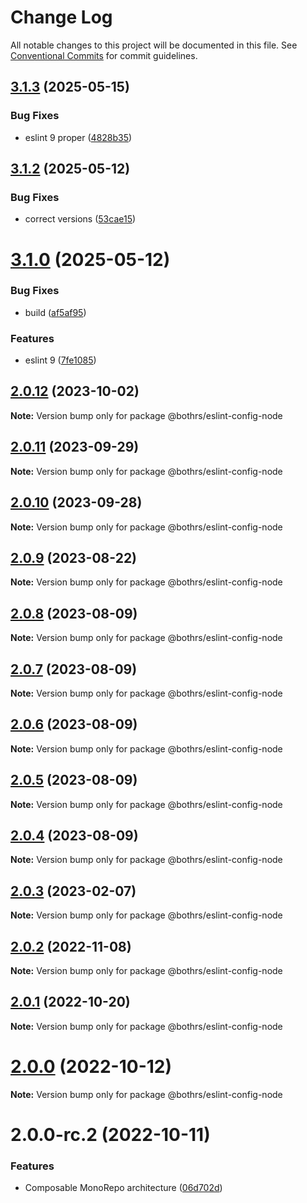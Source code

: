 # Change Log

All notable changes to this project will be documented in this file.
See [Conventional Commits](https://conventionalcommits.org) for commit guidelines.

## [3.1.3](https://github.com/bothrs/eslint-config/compare/@bothrs/eslint-config-node@3.1.2...@bothrs/eslint-config-node@3.1.3) (2025-05-15)

### Bug Fixes

- eslint 9 proper ([4828b35](https://github.com/bothrs/eslint-config/commit/4828b351acaf835f683aa1944d7636e2b48d40a8))

## [3.1.2](https://github.com/bothrs/eslint-config/compare/@bothrs/eslint-config-node@3.1.0...@bothrs/eslint-config-node@3.1.2) (2025-05-12)

### Bug Fixes

- correct versions ([53cae15](https://github.com/bothrs/eslint-config/commit/53cae15f87c8fa61ab5ae49cbcbe828077473955))

# [3.1.0](https://github.com/bothrs/eslint-config/compare/@bothrs/eslint-config-node@2.0.12...@bothrs/eslint-config-node@3.1.0) (2025-05-12)

### Bug Fixes

- build ([af5af95](https://github.com/bothrs/eslint-config/commit/af5af951a78d749e0eb43b8ec7d9c560252a70e6))

### Features

- eslint 9 ([7fe1085](https://github.com/bothrs/eslint-config/commit/7fe10854c1c08b03796f87374047d79e877a8aab))

## [2.0.12](https://github.com/bothrs/eslint-config/compare/@bothrs/eslint-config-node@2.0.11...@bothrs/eslint-config-node@2.0.12) (2023-10-02)

**Note:** Version bump only for package @bothrs/eslint-config-node

## [2.0.11](https://github.com/bothrs/eslint-config/compare/@bothrs/eslint-config-node@2.0.10...@bothrs/eslint-config-node@2.0.11) (2023-09-29)

**Note:** Version bump only for package @bothrs/eslint-config-node

## [2.0.10](https://github.com/bothrs/eslint-config/compare/@bothrs/eslint-config-node@2.0.9...@bothrs/eslint-config-node@2.0.10) (2023-09-28)

**Note:** Version bump only for package @bothrs/eslint-config-node

## [2.0.9](https://github.com/bothrs/eslint-config/compare/@bothrs/eslint-config-node@2.0.8...@bothrs/eslint-config-node@2.0.9) (2023-08-22)

**Note:** Version bump only for package @bothrs/eslint-config-node

## [2.0.8](https://github.com/bothrs/eslint-config/compare/@bothrs/eslint-config-node@2.0.7...@bothrs/eslint-config-node@2.0.8) (2023-08-09)

**Note:** Version bump only for package @bothrs/eslint-config-node

## [2.0.7](https://github.com/bothrs/eslint-config/compare/@bothrs/eslint-config-node@2.0.6...@bothrs/eslint-config-node@2.0.7) (2023-08-09)

**Note:** Version bump only for package @bothrs/eslint-config-node

## [2.0.6](https://github.com/bothrs/eslint-config/compare/@bothrs/eslint-config-node@2.0.5...@bothrs/eslint-config-node@2.0.6) (2023-08-09)

**Note:** Version bump only for package @bothrs/eslint-config-node

## [2.0.5](https://github.com/bothrs/eslint-config/compare/@bothrs/eslint-config-node@2.0.4...@bothrs/eslint-config-node@2.0.5) (2023-08-09)

**Note:** Version bump only for package @bothrs/eslint-config-node

## [2.0.4](https://github.com/bothrs/eslint-config/compare/@bothrs/eslint-config-node@2.0.3...@bothrs/eslint-config-node@2.0.4) (2023-08-09)

**Note:** Version bump only for package @bothrs/eslint-config-node

## [2.0.3](https://github.com/bothrs/eslint-config/compare/@bothrs/eslint-config-node@2.0.2...@bothrs/eslint-config-node@2.0.3) (2023-02-07)

**Note:** Version bump only for package @bothrs/eslint-config-node

## [2.0.2](https://github.com/bothrs/eslint-config/compare/@bothrs/eslint-config-node@2.0.1...@bothrs/eslint-config-node@2.0.2) (2022-11-08)

**Note:** Version bump only for package @bothrs/eslint-config-node

## [2.0.1](https://github.com/bothrs/eslint-config/compare/@bothrs/eslint-config-node@2.0.0...@bothrs/eslint-config-node@2.0.1) (2022-10-20)

**Note:** Version bump only for package @bothrs/eslint-config-node

# [2.0.0](https://github.com/bothrs/eslint-config/compare/@bothrs/eslint-config-node@2.0.0-rc.2...@bothrs/eslint-config-node@2.0.0) (2022-10-12)

**Note:** Version bump only for package @bothrs/eslint-config-node

# 2.0.0-rc.2 (2022-10-11)

### Features

- Composable MonoRepo architecture ([06d702d](https://github.com/bothrs/eslint-config/commit/06d702d2fe6286b4d01aaabdb404c95ee74f801e))
